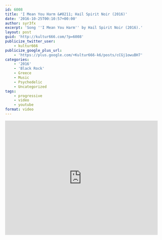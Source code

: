 ```yaml
---
id: 6008
title: 'I Mean You Harm &#8211; Hail Spirit Noir (2016)'
date: '2016-10-25T00:10:57+00:00'
author: syr3fx
excerpt: 'Song ''I Mean You Harm'' by Hail Spirit Noir (2016).'
layout: post
guid: 'http://kultur666.com/?p=6008'
publicize_twitter_user:
    - kultur666
publicize_google_plus_url:
    - 'https://plus.google.com/+Kultur666-k6/posts/cCGj1owuBH7'
categories:
    - '2016'
    - 'Black Rock'
    - Greece
    - Music
    - Psychedelic
    - Uncategorized
tags:
    - progressive
    - video
    - youtube
format: video
---
```


<iframe allow="accelerometer; autoplay; clipboard-write; encrypted-media; gyroscope; picture-in-picture; web-share" allowfullscreen="" frameborder="0" height="375" loading="lazy" src="https://www.youtube.com/embed/nQ1oop-wvjs?feature=oembed" title="Hail Spirit Noir - "I Mean You Harm"  Official Promo Video" width="500"></iframe>